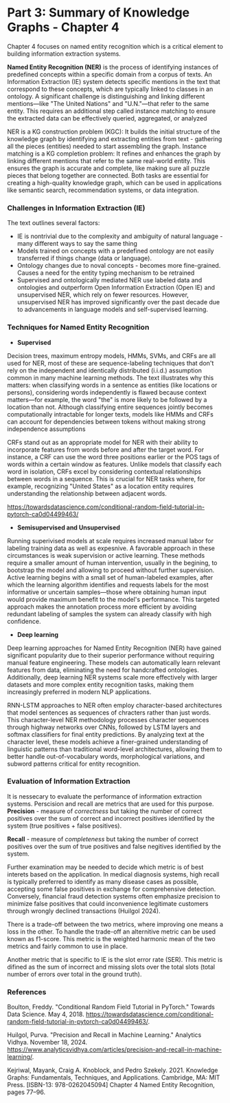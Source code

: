 # Part 3: Summary of Knowledge Graphs - Chapter 4

Chapter 4 focuses on named entity recognition which is a critical element to building information extraction systems.

**Named Entity Recognition (NER)** is the process of identifying instances of predefined concepts within a specific domain from a corpus of texts. An Information Extraction (IE) system detects specific mentions in the text that correspond to these concepts, which are typically linked to classes in an ontology. A significant challenge is distinguishing and linking different mentions—like "The United Nations" and "U.N."—that refer to the same entity. This requires an additional step called instance matching to ensure the extracted data can be effectively queried, aggregated, or analyzed

NER is a KG construction problem (KGC): It builds the initial structure of the knowledge graph by identifying and extracting entities from text - gathering all the pieces (entities) needed to start assembling the graph.
Instance matching is a KG completion problem: It refines and enhances the graph by linking different mentions that refer to the same real-world entity. This ensures the graph is accurate and complete, like making sure all puzzle pieces that belong together are connected.
Both tasks are essential for creating a high-quality knowledge graph, which can be used in applications like semantic search, recommendation systems, or data integration.

### Challenges in Information Extraction (IE)

The text outlines several factors:
- IE is nontrivial due to the complexity and ambiguity of natural language - many different ways to say the same thing
- Models trained on concepts with a predefined ontology are not easily transferred if things change (data or language). 
- Ontology changes due to noval concepts - becomes more fine-grained. Causes a need for the entity typing mechanism to be retrained 
- Supervised and ontologically mediated NER use labeled data and ontologies and outperform Open Information Extraction (Open IE) and unsupervised NER, which rely on fewer resources. However, unsupervised NER has improved significantly over the past decade due to advancements in language models and self-supervised learning.

### Techniques for Named Entity Recognition

- **Supervised**

 Decision trees, maximum entropy models, HMMs, SVMs, and CRFs are all used for NER, most of these are sequence-labeling techniques that don't rely on the independent and identically distributed (i.i.d.) assumption common in many machine learning methods. The text illustrates why this matters: when classifying words in a sentence as entities (like locations or persons), considering words independently is flawed because context matters—for example, the word "the" is more likely to be followed by a location than not. Although classifying entire sequences jointly becomes computationally intractable for longer texts, models like HMMs and CRFs can account for dependencies between tokens without making strong independence assumptions

CRFs stand out as an appropriate model for NER with their ability to incorporate features from words before and after the target word. For instance, a CRF can use the word three positions earlier or the POS tags of words within a certain window as features. Unlike models that classify each word in isolation, CRFs excel by considering contextual relationships between words in a sequence. This is crucial for NER tasks where, for example, recognizing "United States" as a location entity requires understanding the relationship between adjacent words.

https://towardsdatascience.com/conditional-random-field-tutorial-in-pytorch-ca0d04499463/

- **Semisupervised and Unsupervised**

Running superivised models at scale requires increased manual labor for labeling training data as well as expesnive. A favorable approach in these circumstances is weak supervision or active learning. These methods require a smaller amount of human intervention, usually in the begining, to bootstrap the model and allowing to proceed without further supervision. Active learning begins with a small set of human-labeled examples, after which the learning algorithm identifies and requests labels for the most informative or uncertain samples—those where obtaining human input would provide maximum benefit to the model's performance. This targeted approach makes the annotation process more efficient by avoiding redundant labeling of samples the system can already classify with high confidence. 

- **Deep learning**

Deep learning approaches for Named Entity Recognition (NER) have gained significant popularity due to their superior performance without requiring manual feature engineering. These models can automatically learn relevant features from data, eliminating the need for handcrafted ontologies. Additionally, deep learning NER systems scale more effectively with larger datasets and more complex entity recognition tasks, making them increasingly preferred in modern NLP applications. 

RNN-LSTM approaches to NER often employ character-based architectures that model sentences as sequences of chracters rather than just words. This character-level NER methodology processes character sequences through highway networks over CNNs, followed by LSTM layers and softmax classifiers for final entity predictions. By analyzing text at the character level, these models achieve a finer-grained understanding of linguistic patterns than traditional word-level architectures, allowing them to better handle out-of-vocabulary words, morphological variations, and subword patterns critical for entity recognition.
 
### Evaluation of Information Extraction

It is nessecary to evaluate the performance of information extraction systems. Perscision and recall are metrics that are used for this purpose. 
**Precision** - measure of _correctness_ but taking the number of correct positives over the sum of correct and incorrect positives identified by the system (true positives + false positives).

**Recall** - measure of _completeness_ but taking the number of correct positives over the sum of true positives and false negitives identified by the system.

Further examination may be needed to decide which metric is of best interets based on the application. In medical diagnosis systems, high recall is typically preferred to identify as many disease cases as possible, accepting some false positives in exchange for comprehensive detection. Conversely, financial fraud detection systems often emphasize precision to minimize false positives that could inconvenience legitimate customers through wrongly declined transactions (Huilgol 2024).

There is a trade-off between the two metrics, where improving one means a loss in the other. To handle the trade-off an alternitive metric can be used known as f1-score. This metric is the weighted harmonic mean of the two metrics and fairly common to use in place.

Another metric that is specific to IE is the slot error rate (SER). This metric is difined as the sum of incorrect and missing slots over the total slots (total number of errors over total in the ground truth). 

### References

Boulton, Freddy. "Conditional Random Field Tutorial in PyTorch." Towards Data Science. May 4, 2018. https://towardsdatascience.com/conditional-random-field-tutorial-in-pytorch-ca0d04499463/.

Huilgol, Purva. "Precision and Recall in Machine Learning." Analytics Vidhya. November 18, 2024. https://www.analyticsvidhya.com/articles/precision-and-recall-in-machine-learning/.

Kejriwal, Mayank, Craig A. Knoblock, and Pedro Szekely. 2021. Knowledge Graphs: Fundamentals, Techniques, and Applications. Cambridge, MA: MIT Press. [ISBN-13: 978-0262045094] Chapter 4 Named Entity Recognition, pages 77–96.

